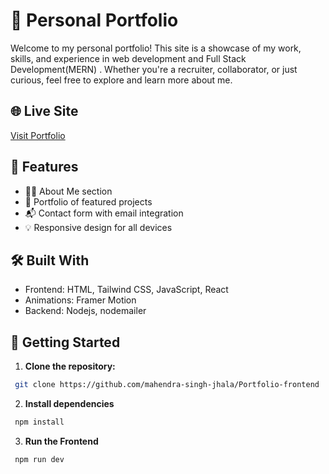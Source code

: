 # 💼 Personal Portfolio

Welcome to my personal portfolio! This site is a showcase of my work, skills, and experience in web development and Full Stack Development(MERN) . Whether you're a recruiter, collaborator, or just curious, feel free to explore and learn more about me.

## 🌐 Live Site

[Visit Portfolio](https://www.linkedin.com/in/mahendra-singh-jhala-021916266/)

## 📌 Features

- 🧑‍💻 About Me section
- 📁 Portfolio of featured projects
- 📬 Contact form with email integration
- 💡 Responsive design for all devices

## 🛠️ Built With

- Frontend: HTML, Tailwind CSS, JavaScript, React
- Animations: Framer Motion
- Backend: Nodejs, nodemailer

## 🚀 Getting Started

1. **Clone the repository:**

```bash
 git clone https://github.com/mahendra-singh-jhala/Portfolio-frontend
```

2. **Install dependencies**

```bash
 npm install
```

3. **Run the Frontend**

```bash
 npm run dev
```
